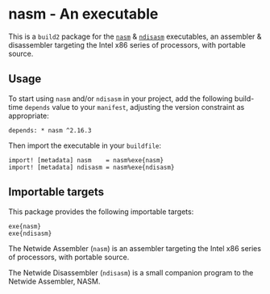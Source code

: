 # nasm - An executable

This is a `build2` package for the [`nasm`](https://www.nasm.us) & [`ndisasm`](https://www.nasm.us) executables,
an assembler & disassembler targeting the Intel
x86 series of processors, with portable source.

## Usage

To start using `nasm` and/or `ndisasm` in your project, add the following build-time
`depends` value to your `manifest`, adjusting the version constraint as
appropriate:

```
depends: * nasm ^2.16.3
```

Then import the executable in your `buildfile`:

```
import! [metadata] nasm    = nasm%exe{nasm}
import! [metadata] ndisasm = nasm%exe{ndisasm}
```


## Importable targets

This package provides the following importable targets:

```
exe{nasm}
exe{ndisasm}
```

The Netwide Assembler (`nasm`) is an assembler targeting the Intel x86
series of processors, with portable source.

The Netwide Disassembler (`ndisasm`) is a small companion program to the
Netwide Assembler, NASM.
